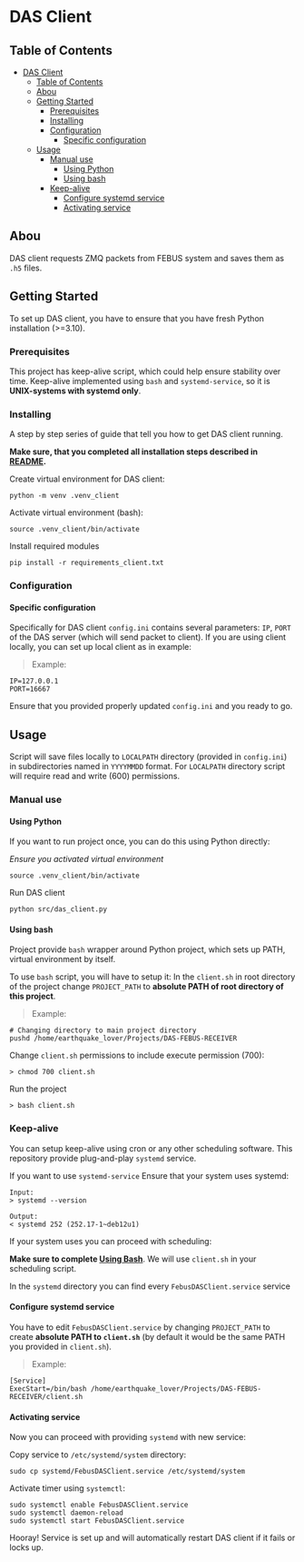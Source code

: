 # DAS Client

## Table of Contents

- [DAS Client](#das-client)
  - [Table of Contents](#table-of-contents)
  - [Abou ](#abou-)
  - [Getting Started ](#getting-started-)
    - [Prerequisites](#prerequisites)
    - [Installing](#installing)
    - [Configuration](#configuration)
      - [Specific configuration](#specific-configuration)
  - [Usage ](#usage-)
    - [Manual use](#manual-use)
      - [Using Python](#using-python)
      - [Using bash](#using-bash)
    - [Keep-alive](#keep-alive)
      - [Configure systemd service](#configure-systemd-service)
      - [Activating service](#activating-service)


## Abou <a name = "about"></a>

DAS client requests ZMQ packets from FEBUS system and saves them as `.h5` files.

## Getting Started <a name = "getting_started"></a>

To set up DAS client, you have to ensure that you have fresh Python installation (>=3.10).

### Prerequisites

This project has keep-alive script, which could help ensure stability over time. Keep-alive implemented using `bash` and `systemd-service`, so it is **UNIX-systems with systemd only**.

### Installing

A step by step series of guide that tell you how to get DAS client running.

**Make sure, that you completed all installation steps described in [README](../README.md).**

Create virtual environment for DAS client:

```
python -m venv .venv_client
```

Activate virtual environment (bash):
```
source .venv_client/bin/activate
```

Install required modules
```
pip install -r requirements_client.txt
```

### Configuration 

#### Specific configuration

Specifically for DAS client `config.ini` contains several parameters: `IP`, `PORT` of the DAS server (which will send packet to client).
If you are using client locally, you can set up local client as in example:

> Example:
```
IP=127.0.0.1
PORT=16667
```

Ensure that you provided properly updated `config.ini` and you ready to go.

## Usage <a name = "usage"></a>

Script will save files locally to `LOCALPATH` directory (provided in `config.ini`) in subdirectories named in `YYYYMMDD` format. For `LOCALPATH` directory script will require read and write (600) permissions.

### Manual use

#### Using Python 

If you want to run project once, you can do this using Python directly:

*Ensure you activated virtual environment*

```
source .venv_client/bin/activate
```
Run DAS client
```
python src/das_client.py
```

#### Using bash 

Project provide `bash` wrapper around Python project, which sets up PATH, virtual environment by itself.  

To use `bash` script, you will have to setup it: 
In the `client.sh` in root directory of the project change `PROJECT_PATH` to **absolute PATH of root directory of this project**.

> Example:
```
# Changing directory to main project directory
pushd /home/earthquake_lover/Projects/DAS-FEBUS-RECEIVER
```

Change `client.sh` permissions to include execute permission (700):
```
> chmod 700 client.sh
``` 

Run the project
```
> bash client.sh
```

### Keep-alive

You can setup keep-alive using cron or any other scheduling software. This repository provide plug-and-play `systemd` service.

If you want to use `systemd-service` Ensure that your system uses systemd:
```
Input:
> systemd --version

Output: 
< systemd 252 (252.17-1~deb12u1)
```

If your system uses you can proceed with scheduling:

**Make sure to complete [Using Bash](#using-bash)**. We will use `client.sh` in your scheduling script.

In the `systemd` directory you can find every `FebusDASClient.service` service

#### Configure systemd service

You have to edit `FebusDASClient.service` by changing `PROJECT_PATH` to create **absolute PATH to `client.sh`** (by default it would be the same PATH you provided in `client.sh`).

> Example:
```
[Service]
ExecStart=/bin/bash /home/earthquake_lover/Projects/DAS-FEBUS-RECEIVER/client.sh
```

#### Activating service

Now you can proceed with providing `systemd` with new service:

Copy service to `/etc/systemd/system` directory:
```
sudo cp systemd/FebusDASClient.service /etc/systemd/system
```

Activate timer using `systemctl`:
```
sudo systemctl enable FebusDASClient.service
sudo systemctl daemon-reload
sudo systemctl start FebusDASClient.service
```

Hooray! Service is set up and will automatically restart DAS client if it fails or locks up. 